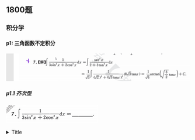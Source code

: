 ## 1800题
### 积分学
#### p1: 三角函数不定积分
![title](../../.local/static/2020/7/6/1598694083734.1598694083734.png)
##### p1.1 齐次型
![title](../../.local/static/2020/7/6/1598694028875.1598694029126.png)

<details>
<summary>Title</summary>

<img src="../../.local/static/2020/7/6/1598694083734.1598694083734.png"  />
</details>


